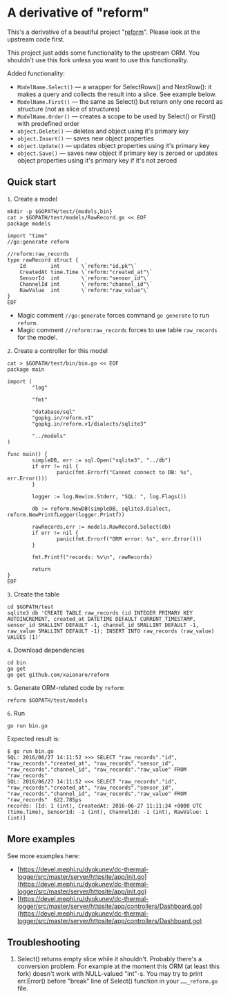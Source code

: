 # A derivative of "reform"

This's a derivative of a beautiful project "[reform](https://github.com/go-reform/reform)". Please look at the upstream code first.

This project just adds some functionality to the upstream ORM. You shouldn't use this fork unless you want to use this functionality.

Added functionality:
* `ModelName.Select()` — a wrapper for SelectRows() and NextRow(): it makes a query and collects the result into a slice. See example below.
* `ModelName.First()` — the same as Select() but return only one record as structure (not as slice of structures)
* `ModelName.Order()` — creates a scope to be used by Select() or First() with predefined order
* `object.Delete()` — deletes and object using it's primary key
* `object.Insert()` — saves new object properties
* `object.Update()` — updates object properties using it's primary key
* `object.Save()` — saves new object if primary key is zeroed or updates object properties using it's primary key if it's not zeroed

## Quick start

`1`. Create a model

```
mkdir -p $GOPATH/test/{models,bin}
cat > $GOPATH/test/models/RawRecord.go << EOF
package models

import "time"
//go:generate reform

//reform:raw_records
type rawRecord struct {
	Id        int       \`reform:"id,pk"\`
	CreatedAt time.Time \`reform:"created_at"\`
	SensorId  int       \`reform:"sensor_id"\`
	ChannelId int       \`reform:"channel_id"\`
	RawValue  int       \`reform:"raw_value"\`
}
EOF
```

* Magic comment `//go:generate` forces command `go generate` to run `reform`.
* Magic comment `//reform:raw_records` forces to use table `raw_records` for the model.

`2`. Create a controller for this model

```
cat > $GOPATH/test/bin/bin.go << EOF
package main

import (
        "log"

        "fmt"

        "database/sql"
        "gopkg.in/reform.v1"
        "gopkg.in/reform.v1/dialects/sqlite3"

        "../models"
)

func main() {
        simpleDB, err := sql.Open("sqlite3", "../db")
        if err != nil {
                panic(fmt.Errorf("Cannot connect to DB: %s", err.Error()))
        }

        logger := log.New(os.Stderr, "SQL: ", log.Flags())

        db := reform.NewDB(simpleDB, sqlite3.Dialect, reform.NewPrintfLogger(logger.Printf))

        rawRecords,err := models.RawRecord.Select(db)
        if err != nil {
                panic(fmt.Errorf("ORM error: %s", err.Error()))
        }

        fmt.Printf("records: %v\n", rawRecords)

        return
}
EOF
```

`3`. Create the table

```
cd $GOPATH/test
sqlite3 db 'CREATE TABLE raw_records (id INTEGER PRIMARY KEY AUTOINCREMENT, created_at DATETIME DEFAULT CURRENT_TIMESTAMP, sensor_id SMALLINT DEFAULT -1, channel_id SMALLINT DEFAULT -1, raw_value SMALLINT DEFAULT -1); INSERT INTO raw_records (raw_value) VALUES (1)'
```


`4`. Download dependencies

```
cd bin
go get
go get github.com/xaionaro/reform
```

`5`. Generate ORM-related code by `reform`:

```
reform $GOPATH/test/models
```

`6`. Run

```
go run bin.go
```

Expected result is:
```
$ go run bin.go
SQL: 2016/06/27 14:11:52 >>> SELECT "raw_records"."id", "raw_records"."created_at", "raw_records"."sensor_id", "raw_records"."channel_id", "raw_records"."raw_value" FROM "raw_records"
SQL: 2016/06/27 14:11:52 <<< SELECT "raw_records"."id", "raw_records"."created_at", "raw_records"."sensor_id", "raw_records"."channel_id", "raw_records"."raw_value" FROM "raw_records"  622.785µs
records: [Id: 1 (int), CreatedAt: 2016-06-27 11:11:34 +0000 UTC (time.Time), SensorId: -1 (int), ChannelId: -1 (int), RawValue: 1 (int)]
```

## More examples

See more examples here:

* [https://devel.mephi.ru/dyokunev/dc-thermal-logger/src/master/server/httpsite/app/init.go](https://devel.mephi.ru/dyokunev/dc-thermal-logger/src/master/server/httpsite/app/init.go)
* [https://devel.mephi.ru/dyokunev/dc-thermal-logger/src/master/server/httpsite/app/controllers/Dashboard.go](https://devel.mephi.ru/dyokunev/dc-thermal-logger/src/master/server/httpsite/app/controllers/Dashboard.go)

## Troubleshooting

1. Select() returns empty slice while it shouldn't. Probably there's a conversion problem. For example at the moment this ORM (at least this fork) doesn't work with NULL-valued "int"-s. You may try to print err.Error() before "break" line of Select() function in your `……_reform.go` file.
